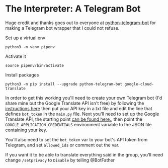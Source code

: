 # The Interpreter: A Telegram Bot

Huge credit and thanks goes out to everyone at [python-telegram-bot](https://github.com/python-telegram-bot/python-telegram-bot) for
making a Telegram bot wrapper that I could not refuse.  

Set up a virtual env 

`python3 -m venv pipenv`

Activate it 

`source pipenv/bin/activate`

Install packages 

`python3 -m pip install --upgrade python-telegram-bot google-cloud-translate`

In order to get this working you'll need to create your own Telegram bot (I'd share mine but the Google Translate API isn't free) by following the [instructions here](https://core.telegram.org/bots#6-botfather) then put your API key in a txt file and edit the line that defines `bot_token` in the `main.py` file.  Next you'll need to set up the Google Translate API, the starting point [can be found here.](https://cloud.google.com/translate/), then point the `GOOGLE_APPLICATION_CREDENTIALS` environment variable to the JSON file containing your key.

You'll also need to set the `bot_token` var to your bot's API token from Telegram, and set `allowed_ids` or comment out the var.

If you want it to be able to translate everything said in the group, you'll need change `/setprivacy` to `Disable` by telling @BotFather
